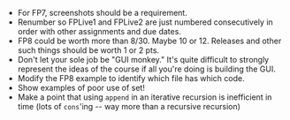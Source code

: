 * For FP7, screenshots should be a requirement.
* Renumber so FPLive1 and FPLive2 are just numbered consecutively in order with other assignments and due dates.
* FP8 could be worth more than 8/30. Maybe 10 or 12. Releases and other such things should be worth 1 or 2 pts.
* Don't let your sole job be "GUI monkey." It's quite difficult to strongly represent the ideas of the course if all you're doing is building the GUI.
* Modify the FP8 example to identify which file has which code.
* Show examples of poor use of set!
* Make a point that using `append` in an iterative recursion is inefficient in time (lots of `cons`'ing -- way more than a recursive recursion)
